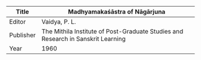 |Title | Madhyamakaśāstra of Nāgārjuna 
| --- | --- 
|Editor | Vaidya, P. L.
|Publisher | The Mithila Institute of Post-Graduate Studies and Research in Sanskrit Learning
|Year | 1960